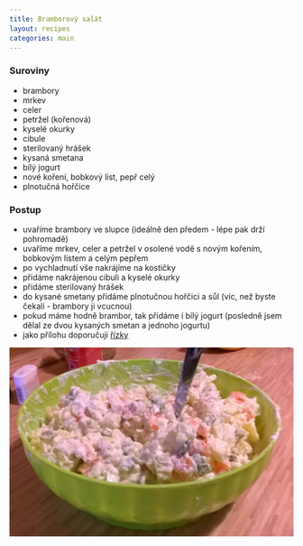 ```yaml
---
title: Bramborový salát
layout: recipes
categories: main
---
```


### Suroviny
- brambory
- mrkev
- celer
- petržel (kořenová)
- kyselé okurky
- cibule
- sterilovaný hrášek
- kysaná smetana
- bílý jogurt
- nové koření, bobkový list, pepř celý
- plnotučná hořčice

### Postup
- uvaříme brambory ve slupce (ideálně den předem - lépe pak drží pohromadě)
- uvaříme mrkev, celer a petržel v osolené vodě s novým kořením, bobkovým listem a celým pepřem
- po vychladnutí vše nakrájíme na kostičky
- přidáme nakrájenou cibuli a kyselé okurky
- přidáme sterilovaný hrášek
- do kysané smetany přidáme plnotučnou hořčici a sůl (víc, než byste čekali - brambory ji vcucnou)
- pokud máme hodně brambor, tak přidáme i bílý jogurt (posledně jsem dělal ze dvou kysaných smetan a jednoho jogurtu)
- jako přílohu doporučuji [řízky](/rizky/)

![Bramborový salát](/fotky/bramborovy-salat-1.jpg)
